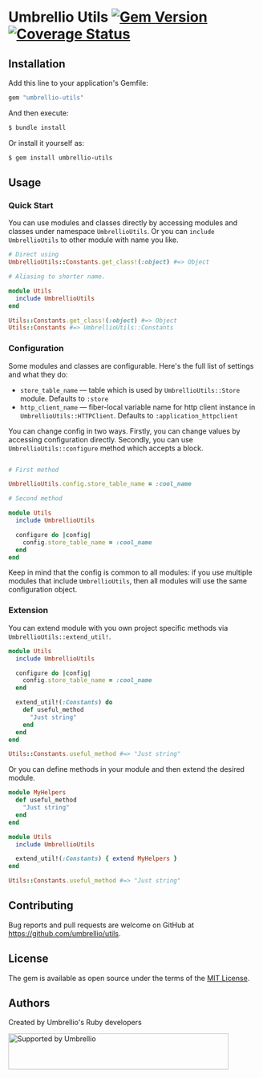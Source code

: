 # Umbrellio Utils [![Gem Version](https://badge.fury.io/rb/umbrellio-utils.svg)](https://badge.fury.io/rb/umbrellio-utils) [![Coverage Status](https://coveralls.io/repos/github/umbrellio/utils/badge.svg?branch=main)](https://coveralls.io/github/umbrellio/utils?branch=main)

## Installation

Add this line to your application's Gemfile:

```ruby
gem "umbrellio-utils"
```

And then execute:

```bash
$ bundle install
```

Or install it yourself as:

```bash
$ gem install umbrellio-utils
```

## Usage

### Quick Start

You can use modules and classes directly by accessing modules and classes
under namespace `UmbrellioUtils`. Or you can `include UmbrellioUtils` to other
module with name you like.

```ruby
# Direct using
UmbrellioUtils::Constants.get_class!(:object) #=> Object

# Aliasing to shorter name.

module Utils
  include UmbrellioUtils
end

Utils::Constants.get_class!(:object) #=> Object
Utils::Constants #=> UmbrellioUtils::Constants
```

### Configuration

Some modules and classes are configurable. Here's the full list of settings and what they do:

- `store_table_name` — table which is used by `UmbrellioUtils::Store` module.
  Defaults to `:store`
- `http_client_name` — fiber-local variable name for http client instance in
  `UmbrellioUtils::HTTPClient`. Defaults to `:application_httpclient`

You can change config in two ways. Firstly, you can change values by accessing configuration
directly. Secondly, you can use `UmbrellioUtils::configure` method which accepts a block.

```ruby

# First method

UmbrellioUtils.config.store_table_name = :cool_name

# Second method

module Utils
  include UmbrellioUtils

  configure do |config|
    config.store_table_name = :cool_name
  end
end
```

Keep in mind that the config is common to all modules: if you use multiple modules that include
`UmbrellioUtils`, then all modules will use the same configuration object.

### Extension

You can extend module with you own project specific methods
via `UmbrellioUtils::extend_util!`.

```ruby
module Utils
  include UmbrellioUtils

  configure do |config|
    config.store_table_name = :cool_name
  end

  extend_util!(:Constants) do
    def useful_method
      "Just string"
    end
  end
end

Utils::Constants.useful_method #=> "Just string"
```

Or you can define methods in your module and then extend the desired module.

```ruby
module MyHelpers
  def useful_method
    "Just string"
  end
end

module Utils
  include UmbrellioUtils

  extend_util!(:Constants) { extend MyHelpers }
end

Utils::Constants.useful_method #=> "Just string"
```

## Contributing

Bug reports and pull requests are welcome on GitHub at https://github.com/umbrellio/utils.

## License

The gem is available as open source under the terms of the [MIT License](https://opensource.org/licenses/MIT).

## Authors

Created by Umbrellio's Ruby developers

<a href="https://github.com/umbrellio/">
<img style="float: left;" src="https://umbrellio.github.io/Umbrellio/supported_by_umbrellio.svg" alt="Supported by Umbrellio" width="439" height="72">
</a>
